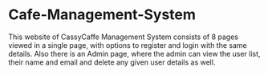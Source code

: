 # Cafe-Management-System
This website of CassyCaffe Management System consists of 8 pages viewed in a single page, with options to register and login with the same details. Also there is an Admin page, where the admin can view the user list, their name and email and delete any given user details as well. 
